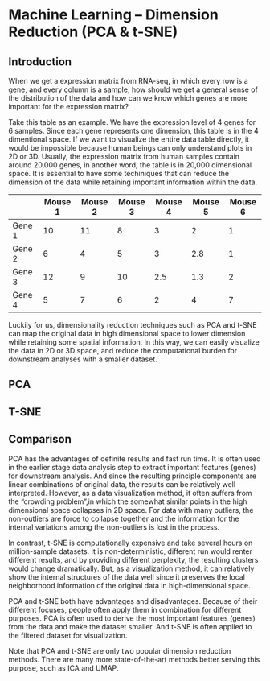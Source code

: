 # Machine Learning – Dimension Reduction (PCA & t-SNE)


## Introduction
When we get a expression matrix from RNA-seq, in which every row is a gene, and every column is a sample, how should we get a general sense of the distribution of the data and how can we know which genes are more important for the expression matrix? 

Take this table as an example. We have the expression level of 4 genes for 6 samples. Since each gene represents one dimension, this table is in the 4 dimentional space. If we want to visualize the entire data table directly, it would be impossible because human beings can only understand plots in 2D or 3D. Usually, the expression matrix from human samples contain around 20,000 genes, in another word, the table is in 20,000 dimensional space. It is essential to have some techiniques that can reduce the dimension of the data while retaining important information within the data.

|      |Mouse 1|Mouse 2|Mouse 3|Mouse 4|Mouse 5|Mouse 6|
|------|-------|-------|-------|-------|-------|-------|
|Gene 1|  10   |  11   |   8   |   3   |   2   |   1   |
|Gene 2|  6    |   4   |   5   |   3   |  2.8  |    1  |
|Gene 3|  12   |   9   |   10  |   2.5 |   1.3 |  2    |
|Gene 4|   5   |   7   |    6  |   2   |     4 |   7   |

Luckily for us, dimensionality reduction techniques such as PCA and t-SNE can map the original data in high dimensional space to lower dimension while retaining some spatial information. In this way, we can easily visualize the data in 2D or 3D space, and reduce the computational burden for downstream analyses with a smaller dataset.


## PCA

## T-SNE

## Comparison

PCA has the advantages of definite results and fast run time. It is often used in the earlier stage data analysis step to extract important features (genes) for downstream analysis. And since the resulting principle components are linear combinations of original data, the results can be relatively well interpreted. However, as a data visualization method, it often suffers from the “crowding problem”,in which the somewhat similar points in the high dimensional space collapses in 2D space. For data with many outliers, the non-outliers are force to collapse together and the information for the internal variations among the non-outliers is lost in the process. 

In contrast, t-SNE is computationally expensive and take several hours on million-sample datasets. It is non-deterministic, different run would renter different results, and by providing different perplexity, the resulting clusters would change dramatically. But, as a visualization method, it can relatively show the internal structures of the data well since it preserves the local neighborhood information of the original data in high-dimensional space.

PCA and t-SNE both have advantages and disadvantages. Because of their different focuses, people often apply them in combination for different purposes. PCA is often used to derive the most important features (genes) from the data and make the dataset smaller. And t-SNE is often applied to the filtered dataset for visualization. 

Note that PCA and t-SNE are only two popular dimension reduction methods. There are many more state-of-the-art methods better serving this purpose, such as ICA and UMAP. 


